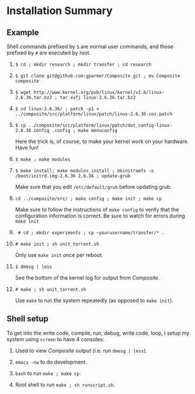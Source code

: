 Installation Summary
====================

Example
-------

Shell commands prefixed by `$` are normal user commands, and those prefixed by `#` are executed by root.

1. `$ cd ; mkdir research ; mkdir transfer ; cd research`

2. `$ git clone git@github.com:gparmer/Composite.git ; mv Composite composite`

3. `$ wget http://www.kernel.org/pub/linux/kernel/v2.6/linux-2.6.36.tar.bz2 ; tar xvfj linux-2.6.36.tar.bz2`

4. `$ cd linux-2.6.36/ ; patch -p1 < ../composite/src/platform/linux/patch/linux-2.6.36-cos.patch`

5. `$ cp ../composite/src/platform/linux/patch/dot_config-linux-2.6.36.config .config ; make menuconfig`

   Here the trick is, of course, to make your kernel work on your hardware.  Have fun!
   
6. `$ make ; make modules`

7. `$ make install; make modules_install ; mkinitramfs -o /boot/initrd.img-2.6.36 2.6.36 ; update-grub` 

   Make sure that you edit `/etc/default/grub` before updating grub.

8. `cd ../composite/src/ ; make config ; make init ; make cp` 

   Make sure to follow the instructions of `make config` to verify
   that the configuration information is correct.  Be sure to watch
   for errors during `make init`

9. ` # cd ; mkdir experiments ; cp ~yourusername/transfer/* .`

10. `# make init ; sh unit_torrent.sh`

    Only use `make init` once per reboot.

11. `$ dmesg | less`

    See the bottom of the kernel log for output from *Composite*.

12. `# make ; sh unit_torrent.sh`

    Use `make` to run the system repeatedly (as opposed to `make init`).

Shell setup
-----------

To get into the write code, compile, run, debug, write code, loop, I
setup my system using `screen` to have 4 consoles:

1. Used to view *Composite* output (i.e. run `dmesg | less`).

2. `emacs -nw` to do development.

3. `bash` to run `make ; make cp`.

4. Root shell to run `make ; sh runscript.sh`.
